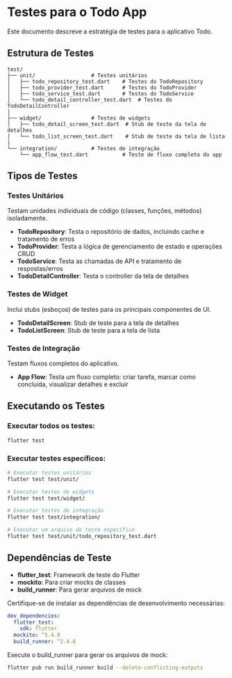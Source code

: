 # Testes para o Todo App

Este documento descreve a estratégia de testes para o aplicativo Todo.

## Estrutura de Testes

```
test/
├── unit/                  # Testes unitários
│   ├── todo_repository_test.dart    # Testes do TodoRepository
│   ├── todo_provider_test.dart      # Testes do TodoProvider
│   ├── todo_service_test.dart       # Testes do TodoService
│   └── todo_detail_controller_test.dart  # Testes do TodoDetailController
│
├── widget/                # Testes de widgets
│   ├── todo_detail_screen_test.dart  # Stub de teste da tela de detalhes
│   └── todo_list_screen_test.dart    # Stub de teste da tela de lista
|
└── integration/           # Testes de integração
    └── app_flow_test.dart           # Teste de fluxo completo do app
```

## Tipos de Testes

### Testes Unitários

Testam unidades individuais de código (classes, funções, métodos) isoladamente.

- **TodoRepository**: Testa o repositório de dados, incluindo cache e tratamento de erros
- **TodoProvider**: Testa a lógica de gerenciamento de estado e operações CRUD
- **TodoService**: Testa as chamadas de API e tratamento de respostas/erros
- **TodoDetailController**: Testa o controller da tela de detalhes

### Testes de Widget

Inclui stubs (esboços) de testes para os principais componentes de UI.

- **TodoDetailScreen**: Stub de teste para a tela de detalhes
- **TodoListScreen**: Stub de teste para a tela de lista

### Testes de Integração

Testam fluxos completos do aplicativo.

- **App Flow**: Testa um fluxo completo: criar tarefa, marcar como concluída, visualizar detalhes e excluir

## Executando os Testes

### Executar todos os testes:

```bash
flutter test
```

### Executar testes específicos:

```bash
# Executar testes unitários
flutter test test/unit/

# Executar testes de widgets
flutter test test/widget/

# Executar testes de integração
flutter test test/integration/

# Executar um arquivo de teste específico
flutter test test/unit/todo_repository_test.dart
```

## Dependências de Teste

- **flutter_test**: Framework de teste do Flutter
- **mockito**: Para criar mocks de classes
- **build_runner**: Para gerar arquivos de mock

Certifique-se de instalar as dependências de desenvolvimento necessárias:

```yaml
dev_dependencies:
  flutter_test:
    sdk: flutter
  mockito: ^5.4.0
  build_runner: ^2.4.8
```

Execute o build_runner para gerar os arquivos de mock:

```bash
flutter pub run build_runner build --delete-conflicting-outputs
```